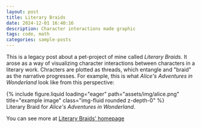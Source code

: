 ```yaml
---
layout: post
title: Literary Braids
date: 2024-12-01 16:40:16
description: Character interactions made graphic
tags: code, math
categories: sample-posts
---
```


This is a legacy post about a pet-project of mine called *Literary Braids*. It arose as a way of visualizing character interactions between characters in a literary work. Chracters are plotted as threads, which entangle and "braid" as the narrative progresses. For example, this is what *Alice's Adventures in Wonderland* look like from this perspective: 

<div class="row">
    <div class="col-sm mt-3 mt-md-0">
        {% include figure.liquid loading="eager" path="assets/img/alice.png" title="example image" class="img-fluid rounded z-depth-0" %}
    </div>
</div>
<div class="caption">
    Literary Braid for <i>Alice's Adventures in Wonderland</i>.
</div>

You can see more at [Literary Braids' homepage](https://literarybraids.github.io/blog/)
